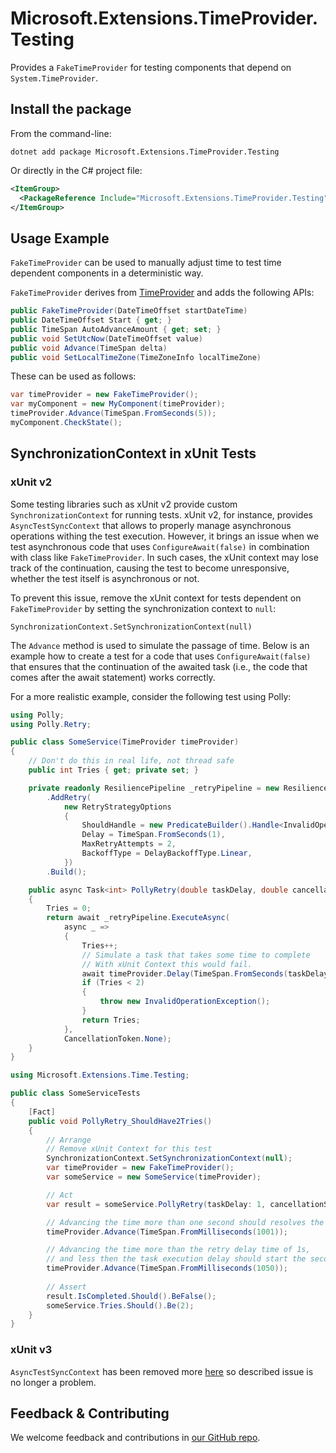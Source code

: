 # Microsoft.Extensions.TimeProvider.Testing

Provides a `FakeTimeProvider` for testing components that depend on `System.TimeProvider`.

## Install the package

From the command-line:

```console
dotnet add package Microsoft.Extensions.TimeProvider.Testing
```

Or directly in the C# project file:

```xml
<ItemGroup>
  <PackageReference Include="Microsoft.Extensions.TimeProvider.Testing" Version="[CURRENTVERSION]" />
</ItemGroup>
```

## Usage Example

`FakeTimeProvider` can be used to manually adjust time to test time dependent components in a deterministic way.

`FakeTimeProvider` derives from [TimeProvider](https://learn.microsoft.com/dotnet/api/system.timeprovider) and adds the following APIs:

```csharp
public FakeTimeProvider(DateTimeOffset startDateTime)
public DateTimeOffset Start { get; }
public TimeSpan AutoAdvanceAmount { get; set; }
public void SetUtcNow(DateTimeOffset value)
public void Advance(TimeSpan delta)
public void SetLocalTimeZone(TimeZoneInfo localTimeZone)
```

These can be used as follows:

```csharp
var timeProvider = new FakeTimeProvider();
var myComponent = new MyComponent(timeProvider);
timeProvider.Advance(TimeSpan.FromSeconds(5));
myComponent.CheckState();
```

## SynchronizationContext in xUnit Tests

### xUnit v2

Some testing libraries such as xUnit v2 provide custom `SynchronizationContext` for running tests. xUnit v2, for instance, provides `AsyncTestSyncContext` that allows to properly manage asynchronous operations withing the test execution. However, it brings an issue when we test asynchronous code that uses `ConfigureAwait(false)` in combination with class like `FakeTimeProvider`. In such cases, the xUnit context may lose track of the continuation, causing the test to become unresponsive, whether the test itself is asynchronous or not.

To prevent this issue, remove the xUnit context for tests dependent on `FakeTimeProvider` by setting the synchronization context to `null`:
```
SynchronizationContext.SetSynchronizationContext(null)
```

The `Advance` method is used to simulate the passage of time. Below is an example how to create a test for a code that uses `ConfigureAwait(false)` that ensures that the continuation of the awaited task (i.e., the code that comes after the await statement) works correctly.

For a more realistic example, consider the following test using Polly:

```cs
using Polly;
using Polly.Retry;

public class SomeService(TimeProvider timeProvider)
{
    // Don't do this in real life, not thread safe
    public int Tries { get; private set; }

    private readonly ResiliencePipeline _retryPipeline = new ResiliencePipelineBuilder { TimeProvider = timeProvider }
        .AddRetry(
            new RetryStrategyOptions
            {
                ShouldHandle = new PredicateBuilder().Handle<InvalidOperationException>(),
                Delay = TimeSpan.FromSeconds(1),
                MaxRetryAttempts = 2,
                BackoffType = DelayBackoffType.Linear,
            })
        .Build();

    public async Task<int> PollyRetry(double taskDelay, double cancellationSeconds)
    {
        Tries = 0;
        return await _retryPipeline.ExecuteAsync(
            async _ =>
            {
                Tries++;
                // Simulate a task that takes some time to complete
                // With xUnit Context this would fail.
                await timeProvider.Delay(TimeSpan.FromSeconds(taskDelay)).ConfigureAwait(false);
                if (Tries < 2)
                {
                    throw new InvalidOperationException();
                }
                return Tries;
            },
            CancellationToken.None);
    }
}

using Microsoft.Extensions.Time.Testing;

public class SomeServiceTests
{
    [Fact]
    public void PollyRetry_ShouldHave2Tries()
    {
        // Arrange
        // Remove xUnit Context for this test
        SynchronizationContext.SetSynchronizationContext(null);
        var timeProvider = new FakeTimeProvider();
        var someService = new SomeService(timeProvider);

        // Act
        var result = someService.PollyRetry(taskDelay: 1, cancellationSeconds: 6);

        // Advancing the time more than one second should resolves the first execution delay.
        timeProvider.Advance(TimeSpan.FromMilliseconds(1001));

        // Advancing the time more than the retry delay time of 1s,
        // and less then the task execution delay should start the second try
        timeProvider.Advance(TimeSpan.FromMilliseconds(1050));
        
        // Assert
        result.IsCompleted.Should().BeFalse();
        someService.Tries.Should().Be(2);
    }
}
```

### xUnit v3 

`AsyncTestSyncContext` has been removed more [here](https://xunit.net/docs/getting-started/v3/migration) so described issue is no longer a problem.

## Feedback & Contributing

We welcome feedback and contributions in [our GitHub repo](https://github.com/dotnet/extensions).
